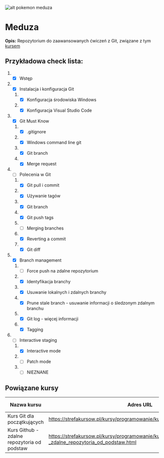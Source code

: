 ![alt pokemon meduza](http://pokelife.pl/pokemony/593.png "Jellicent")
# Meduza
**Opis:** Repozytorium do zaawansowanych ćwiczeń z Git, związane z tym [kursem](https://strefakursow.pl/kursy/programowanie/kurs_git_dla_zaawansowanych.html)  

## Przykładowa check lista:  
1. - [x] Wstęp  
2. - [x] Instalacja i konfiguracja Git  
   1. - [x] Konfiguracja środowiska Windows
   2. - [x] Konfiguracja Visual Studio Code  
3. - [x] Git Must Know
   1. - [x] .gitignore
   2. - [x] Windows command line git
   3. - [x] Git branch
   4. - [x] Merge request
4. - [ ] Polecenia w Git
   1. - [x] Git pull i commit
   2. - [x] Używanie tagów
   3. - [x] Git branch
   4. - [x] Git push tags
   5. - [ ] Merging branches
   6. - [x] Reverting a commit
   7. - [x] Git diff
5. - [x] Branch management
   1. - [ ] Force push na zdalne repozytorium
   2. - [x] Identyfikacja branchy
   3. - [x] Usuwanie lokalnych i zdalnych branchy
   4. - [x] Prune stale branch - usuwanie informacji o śledzonym zdalnym branchu
   5. - [x] Git log - więcej informacji
   6. - [x] Tagging
6. - [ ] Interactive staging
   1. - [x] Interactive mode
   2. - [ ] Patch mode
   3. - [ ] NIEZNANE

## Powiązane kursy
| Nazwa kursu | Adres URL | Poziom kursu |
| ----------- | --------- | ------------ |
| Kurs Git dla początkujących | https://strefakursow.pl/kursy/programowanie/kurs_git_dla_poczatkujacych.html | Podstawowy |
| Kurs Github - zdalne repozytoria od podstaw | https://strefakursow.pl/kursy/programowanie/kurs_github_-_zdalne_repozytoria_od_podstaw.html | Podstawowy |
